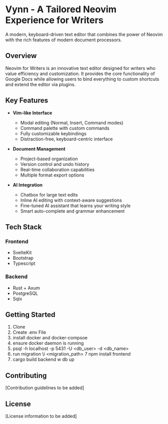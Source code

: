 # Vynn - A Tailored Neovim Experience for Writers

A modern, keyboard-driven text editor that combines the power of Neovim with the rich features of modern document processors.

## Overview

Neovim for Writers is an innovative text editor designed for writers who value efficiency and customization. It provides the core functionality of Google Docs while allowing users to bind everything to custom shortcuts and extend the editor via plugins.

## Key Features

- **Vim-like Interface**
  - Modal editing (Normal, Insert, Command modes)
  - Command palette with custom commands
  - Fully customizable keybindings
  - Distraction-free, keyboard-centric interface

- **Document Management**
  - Project-based organization
  - Version control and undo history
  - Real-time collaboration capabilities
  - Multiple format export options

- **AI Integration**
  - Chatbox for large text edits
  - Inline AI editing with context-aware suggestions
  - Fine-tuned AI assistant that learns your writing style
  - Smart auto-complete and grammar enhancement

## Tech Stack

### Frontend
- SvelteKit
- Bootstrap
- Typescript

### Backend
- Rust + Axum
- PostgreSQL
- Sqlx

## Getting Started

1. Clone
2. Create .env File
3. install docker and docker-compsoe
4. ensure docker daemon is running
5. psql -h localhost -p 5431 -U <db_user> -d <db_name>
6. run migration \i <migration_path>
7 npm install frontend
8. cargo build backend w db up

## Contributing

[Contribution guidelines to be added]

## License

[License information to be added]
